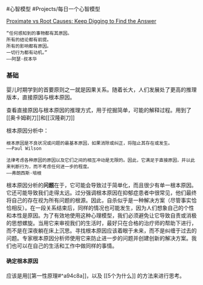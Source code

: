 #心智模型  #Projects/每日一个心智模型 

[Proximate vs Root Causes: Keep Digging to Find the Answer](https://fs.blog/proximate-vs-root-causes/) 

```ad-info
“任何感知到的事物都有其原因。 
所有的结论都有前提。  
所有的影响都有原因。  
一切行为都有动机。”  
——阿瑟·叔本华
```


### 基础


婴儿时期学到的首要原则之一就是因果关系。随着长大，人们发展处了更高的推理版本，直接原因与根本原因。


查看直接原因与根本原因的推理方式，用于挖掘简单，可能的解释过程。用到了 [[奥卡姆剃刀]]和[[汉隆剃刀]]

根本原因分析中：
```ad-info
根本原因是不良状况或问题的最基本原因，如果消除或纠正，将阻止其存在或发生。
——Paul Wilson
```


```ad-note
法律考虑各种原因的原因以及它们之间的相互冲动是无限的。因此，它满足于直接原因，并以此来判断行为，而不考虑任何进一步的程度。
——弗朗西斯·培根
```

根本原因分析的**问题**在于，它可能会导致过于简单化，而且很少有单一根本原因。它还可能导致我们走得太远。过分强调根本原因在抑郁症患者中很常见，他们最终将自己的存在视为所有问题的根源。因此，自杀似乎是一种解决方案（尽管事实恰恰相反）。在一段关系结束后，同样的情况也可能发生，因为人们想象自己的个性和本性是原因。为了有效地使用这种心理模型，我们必须避免让它导致自责或消极的思想螺旋。当用它来审视我们的生活时，最好只在合格的治疗师的帮助下进行，而不是在深夜躺在床上沉思。寻找根本原因应该着眼于未来，而不是纠缠于过去的问题。专家根本原因分析师使用它来防止进一步的问题并创建创新的解决方案。我们也可以在自己的生活和工作中做同样的事情。


#### 确定根本原因
应该是用[[第一性原理#^a94c8a]]，以及 [[5个为什么]] 的方法来进行思考。












